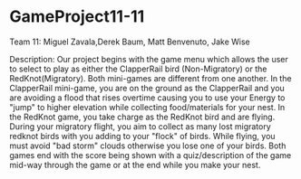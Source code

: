 # GameProject11-11
Team 11: Miguel Zavala,Derek Baum, Matt Benvenuto, Jake Wise

Description: Our project begins with the game menu which allows the user to select to play as either the ClapperRail bird (Non-Migratory) or the RedKnot(Migratory). Both mini-games are different from one another. In the ClapperRail mini-game, you are on the ground as the ClapperRail and you are avoiding a flood that rises overtime causing you to use your Energy to "jump" to higher elevation while collecting food/materials for your nest. In the RedKnot game, you take charge as the RedKnot bird and are flying. During your migratory flight, you aim to collect as many lost migratory redknot birds with you adding to your "flock" of birds. While flying, you must avoid "bad storm" clouds otherwise you lose one of your birds. Both games end with the score being shown with a quiz/description of the game mid-way through the game or at the end while you make your nest.